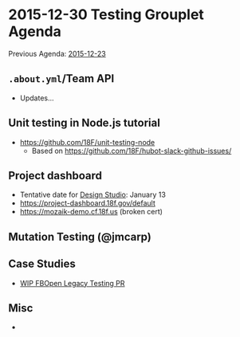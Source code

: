# 2015-12-30 Testing Grouplet Agenda

Previous Agenda: [2015-12-23](./20151223_agenda.md)

## `.about.yml`/Team API

* Updates...

## Unit testing in Node.js tutorial

* https://github.com/18F/unit-testing-node
  * Based on https://github.com/18F/hubot-slack-github-issues/

## Project dashboard

* Tentative date for [Design Studio](https://methods.18f.gov/design-studio/): January 13
* https://project-dashboard.18f.gov/default
* https://mozaik-demo.cf.18f.us (broken cert)

## Mutation Testing (@jmcarp)

## Case Studies

* [WIP FBOpen Legacy Testing PR](https://github.com/18F/wg-testing/pull/19)

## Misc

* 
